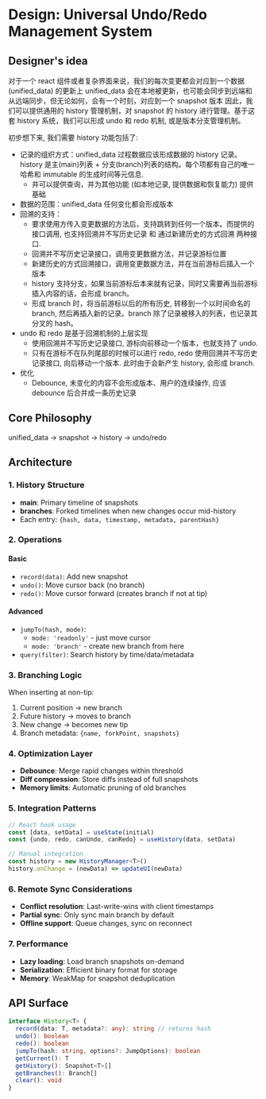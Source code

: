 # Design: Universal Undo/Redo Management System

## Designer's idea

对于一个 react 组件或者复杂界面来说，我们的每次变更都会对应到一个数据 (unified_data) 的更新上
unified_data 会在本地被更新，也可能会同步到远端和从远端同步，但无论如何，会有一个时刻，对应到一个 snapshot 版本
因此，我们可以提供通用的 history 管理机制，对 snapshot 的 history 进行管理。基于这套 history 系统，我们可以形成 undo 和 redo 机制, 或是版本分支管理机制。

初步想下来, 我们需要 history 功能包括了:
- 记录的组织方式：unified_data 过程数据应该形成数据的 history 记录。history 是主(main)列表 + 分支(branch)列表的结构。每个项都有自己的唯一哈希和 immutable 的生成时间等元信息.
  - 并可以提供查询，并为其他功能 (如本地记录, 提供数据和恢复能力) 提供基础
- 数据的范围：unified_data 任何变化都会形成版本
- 回溯的支持：
  - 要求使用方传入变更数据的方法后，支持跳转到任何一个版本。而提供的接口调用, 也支持回溯并不写历史记录 和 通过新建历史的方式回溯 两种接口.
  - 回溯并不写历史记录接口，调用变更数据方法，并记录游标位置
  - 新建历史的方式回溯接口，调用变更数据方法，并在当前游标后插入一个版本
  - history 支持分支，如果当前游标后本来就有记录，同时又需要再当前游标插入内容的话，会形成 branch。
  - 形成 branch 时，将当前游标以后的所有历史, 转移到一个以时间命名的 branch, 然后再插入新的记录。branch 除了记录被移入的列表，也记录其分叉的 hash。
- undo 和 redo 是基于回溯机制的上层实现
  - 使用回溯并不写历史记录接口, 游标向前移动一个版本，也就支持了 undo. 
  - 只有在游标不在队列尾部的时候可以进行 redo, redo 使用回溯并不写历史记录接口, 向后移动一个版本. 此时由于会新产生 history, 会形成 branch.
- 优化
  - Debounce, 未变化的内容不会形成版本、用户的连续操作, 应该 debounce 后合并成一条历史记录

## Core Philosophy
unified_data → snapshot → history → undo/redo

## Architecture

### 1. History Structure
- **main**: Primary timeline of snapshots
- **branches**: Forked timelines when new changes occur mid-history
- Each entry: `{hash, data, timestamp, metadata, parentHash}`

### 2. Operations

#### Basic
- `record(data)`: Add new snapshot
- `undo()`: Move cursor back (no branch)
- `redo()`: Move cursor forward (creates branch if not at tip)

#### Advanced
- `jumpTo(hash, mode)`: 
  - `mode: 'readonly'` - just move cursor
  - `mode: 'branch'` - create new branch from here
- `query(filter)`: Search history by time/data/metadata

### 3. Branching Logic
When inserting at non-tip:
1. Current position → new branch
2. Future history → moves to branch
3. New change → becomes new tip
4. Branch metadata: `{name, forkPoint, snapshots}`

### 4. Optimization Layer
- **Debounce**: Merge rapid changes within threshold
- **Diff compression**: Store diffs instead of full snapshots
- **Memory limits**: Automatic pruning of old branches

### 5. Integration Patterns
```typescript
// React hook usage
const [data, setData] = useState(initial)
const {undo, redo, canUndo, canRedo} = useHistory(data, setData)

// Manual integration
const history = new HistoryManager<T>()
history.onChange = (newData) => updateUI(newData)
```

### 6. Remote Sync Considerations
- **Conflict resolution**: Last-write-wins with client timestamps
- **Partial sync**: Only sync main branch by default
- **Offline support**: Queue changes, sync on reconnect

### 7. Performance
- **Lazy loading**: Load branch snapshots on-demand
- **Serialization**: Efficient binary format for storage
- **Memory**: WeakMap for snapshot deduplication

## API Surface
```typescript
interface History<T> {
  record(data: T, metadata?: any): string // returns hash
  undo(): boolean
  redo(): boolean
  jumpTo(hash: string, options?: JumpOptions): boolean
  getCurrent(): T
  getHistory(): Snapshot<T>[]
  getBranches(): Branch[]
  clear(): void
}
```